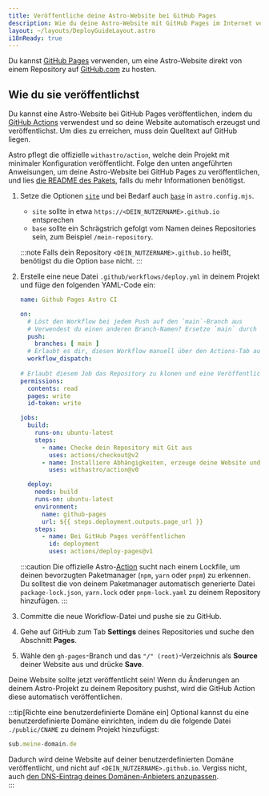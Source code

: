 ```yaml
---
title: Veröffentliche deine Astro-Website bei GitHub Pages
description: Wie du deine Astro-Website mit GitHub Pages im Internet veröffentlichst.
layout: ~/layouts/DeployGuideLayout.astro
i18nReady: true
---
```


Du kannst [GitHub Pages](https://pages.github.com/) verwenden, um eine Astro-Website direkt von einem Repository auf [GitHub.com](https://github.com/) zu hosten.

## Wie du sie veröffentlichst

Du kannst eine Astro-Website bei GitHub Pages veröffentlichen, indem du [GitHub Actions](https://github.com/features/actions) verwendest und so deine Website automatisch erzeugst und veröffentlichst. Um dies zu erreichen, muss dein Quelltext auf GitHub liegen.

Astro pflegt die offizielle `withastro/action`, welche dein Projekt mit minimaler Konfiguration veröffentlicht. Folge den unten angeführten Anweisungen, um deine Astro-Website bei GitHub Pages zu veröffentlichen, und lies [die README des Pakets](https://github.com/withastro/action), falls du mehr Informationen benötigst.

1. Setze die Optionen [`site`](/de/reference/configuration-reference/#site) und bei Bedarf auch [`base`](/de/reference/configuration-reference/#base) in `astro.config.mjs`.
    - `site` sollte in etwa `https://<DEIN_NUTZERNAME>.github.io` entsprechen
    - `base` sollte ein Schrägstrich gefolgt vom Namen deines Repositories sein, zum Beispiel `/mein-repository`.
    
    :::note
    Falls dein Repository `<DEIN_NUTZERNAME>.github.io` heißt, benötigst du die Option `base` nicht.
    :::

2. Erstelle eine neue Datei `.github/workflows/deploy.yml` in deinem Projekt und füge den folgenden YAML-Code ein:

    ```yaml
    name: Github Pages Astro CI

    on:
      # Löst den Workflow bei jedem Push auf den `main`-Branch aus
      # Verwendest du einen anderen Branch-Namen? Ersetze `main` durch den Namen deines Branches
      push:
        branches: [ main ]
      # Erlaubt es dir, diesen Workflow manuell über den Actions-Tab auf GitHub zu starten
      workflow_dispatch:
      
    # Erlaubt diesem Job das Repository zu klonen und eine Veröffentlichung bei GitHub Pages zu erstellen
    permissions:
      contents: read
      pages: write
      id-token: write

    jobs:
      build:
        runs-on: ubuntu-latest
        steps:
          - name: Checke dein Repository mit Git aus
            uses: actions/checkout@v2          
          - name: Installiere Abhängigkeiten, erzeuge deine Website und lade sie hoch
            uses: withastro/action@v0

      deploy:
        needs: build
        runs-on: ubuntu-latest
        environment:
          name: github-pages
          url: ${{ steps.deployment.outputs.page_url }}
        steps:
          - name: Bei GitHub Pages veröffentlichen
            id: deployment
            uses: actions/deploy-pages@v1
    ```
    
    :::caution
    Die offizielle Astro-[Action](https://github.com/withastro/action) sucht nach einem Lockfile, um deinen bevorzugten Paketmanager (`npm`, `yarn` oder `pnpm`) zu erkennen. Du solltest die von deinem Paketmanager automatisch generierte Datei `package-lock.json`, `yarn.lock` oder `pnpm-lock.yaml` zu deinem Repository hinzufügen.
    :::

3. Committe die neue Workflow-Datei und pushe sie zu GitHub.

4. Gehe auf GitHub zum Tab **Settings** deines Repositories und suche den Abschnitt **Pages**.  

5. Wähle den `gh-pages`-Branch und das `"/" (root)`-Verzeichnis als **Source** deiner Website aus und drücke **Save**.  
  
Deine Website sollte jetzt veröffentlicht sein! Wenn du Änderungen an deinem Astro-Projekt zu deinem Repository pushst, wird die GitHub Action diese automatisch veröffentlichen.

:::tip[Richte eine benutzerdefinierte Domäne ein]
Optional kannst du eine benutzerdefinierte Domäne einrichten, indem du die folgende Datei `./public/CNAME` zu deinem Projekt hinzufügst:

```js title="public/CNAME"
sub.meine-domain.de
```

Dadurch wird deine Website auf deiner benutzerdefinierten Domäne veröffentlicht, und nicht auf `<DEIN_NUTZERNAME>.github.io`. Vergiss nicht, auch [den DNS-Eintrag deines Domänen-Anbieters anzupassen](https://docs.github.com/en/pages/configuring-a-custom-domain-for-your-github-pages-site/managing-a-custom-domain-for-your-github-pages-site#configuring-a-subdomain).   
:::
